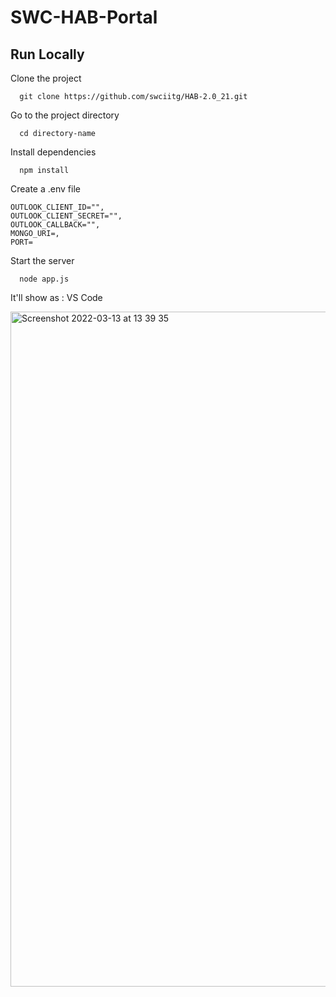 
# SWC-HAB-Portal

## Run Locally

Clone the project
```
  git clone https://github.com/swciitg/HAB-2.0_21.git
```
Go to the project directory
```
  cd directory-name
```
Install dependencies
```
  npm install
```
Create a .env file
```
OUTLOOK_CLIENT_ID="",
OUTLOOK_CLIENT_SECRET="",
OUTLOOK_CALLBACK="",
MONGO_URI=,
PORT=
```
Start the server
```
  node app.js
```

It'll show as :
VS Code

<img width="1080" alt="Screenshot 2022-03-13 at 13 39 35" src="https://user-images.githubusercontent.com/77069304/158051056-4e0e78e9-1064-49e5-b9f1-5ccc8aa3fb40.png">
